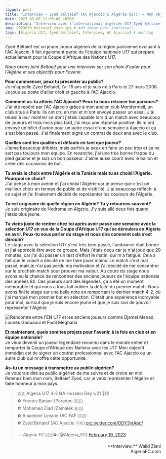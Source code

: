 ```yaml
---
layout: post
title: "Interview - Zyed Beltaief (AC Ajaccio & Algérie U17): « Mon objectif c’est de gagner la Coupe d’Afrique »"
date: 2023-03-06 12:00:00 +0500
description: "Interview avec l'international algérien U17 Zyed Beltaief (AC Ajaccio)" # Add post description (optional)
img: 2023030_beltaief_zyed.jpg # Add image post (optional)
tags: [Algeria U17, Zyed Beltaief, Interview, AC Ajaccio] # add tag
---
```

Zyed Beltaief est un jeune joueur algérien de la région parisienne evoluant à l'AC Ajaccio. Il fait également partie de l'équipe nationale U17 qui prépare actuellement pour la Coupe d'Afrique des Nations U17.

*Nous avons joint Beltaeif pour une interview sur son choix d'opter pour l'Algérie et ses objectifs pour l'avenir.*

**Pour commencer, peux tu présenter au public?**<br>
Je m'appelle Zyed Beltaief, j'ai 16 ans et je suis né à Paris le 27 mars 2006. Je joue au poste d'ailier droit et gauche à l'AC Ajaccio.

**Comment as-tu atteris l'AC Ajaccio? Peux tu nous retracer ton parcours?**<br>
J'ai été repéré par l'AC Ajaccio grâce à mon ancien club Montfermeil, un club situé à Paris. Ils ont cru en moi et m'ont envoyé passer un essai. J'ai réussi à leur montrer ce dont j'étais capable lors d'un match avec beaucoup de joueurs et trois mois plus tard, j'ai reçu une réponse positive. Ils m'ont envoyé un billet d'avion pour un autre essai d'une semaine à Ajaccio et ça s'est bien passé. J'ai finalement signé un contrat de deux ans avec le club.

**Quelles sont tes qualités et défauts en tant que joueur?**<br>
J'aime beaucoup dribbler, mais parfois je peux en faire un peu trop et ça ne sert pas toujours mon équipe. En revanche, j'ai une très bonne frappe du pied gauche et je suis un bon passeur. J'aime aussi courir avec le ballon et créer des occasions de but.

**Tu avais le choix entre l’Algérie et la Tunisie mais tu as choisi l’Algérie. Pourquoi ce choix?**<br>
J'ai pensé à mon avenir et j'ai choisi l'Algérie car je pense que c'est un meilleur choix en termes de public et de visibilité. J'ai beaucoup réfléchi à ce sujet et j'ai finalement décidé de représenter les couleurs de l'Algérie.

**Tu est originaire de quelle région en Algérie? Tu y retournes souvent?**<br>
Je suis originaire de Nedroma en Algérie. J'y suis allé deux fois quand j'étais plus jeune.

**Tu viens juste de rentrer chez toi après avoir passé une semaine avec la sélection U17 en vue de la Coupe d’Afrique U17 qui se déroulera en Algérie en avril. Peux-tu nous parler du stage et nous dire comment cela s’est déroulé?**<br>
Le stage avec la sélection U17 s'est très bien passé, l'ambiance était bonne et j'ai apprécié être avec ce groupe. Mais j'étais déçu car je n'ai joué que 20 minutes, car j'ai dû passer un test d'effort le matin, qui m'a fatigué. Cela a fait que le coach a décidé de me faire jouer moins. Le match s'est mal passé, mais je n'ai pas perdu ma motivation et j'ai décidé de me concentrer sur le prochain match pour prouver ma valeur.  Au cours du stage nous avons eu la chance de rencontrer des anciens joueurs de l'équipe nationale des années 80. Ces joueurs sont des légendes, ça a été un moment mémorable et qui nous a tous fait oublier la défaite du premier match. Nous avons fini le stage sur une belle note en remportant le dernier match 4-2, où j'ai marqué mon premier but en sélection. C'était une expérience incroyable pour moi, surtout que je suis encore jeune et que je suis ravi de pouvoir représenter l'Algérie.

![Rencontre entre l'EN U17 et les anciens joueurs comme Djamel Menad, Lounes Gaouaoui et Fodil Megharia]({{site.baseurl}}/assets/img/FpTHNaIaUAAzZpY.jpg)

**Et maintenant, quels sont tes projets pour l'avenir, à la fois en club et en équipe nationale?**<br>
Je veux devenir un joueur légendaire reconnu dans le monde entier et remporter la Coupe d'Afrique des Nations avec les U17. Mon objectif immédiat est de signer un contrat professionnel avec l'AC Ajaccio ou un autre club qui m'offre cette opportunité.

**As-tu un message à transmettre au public algérien?**<br>
Je voudrais dire au public algérien de me suivre et de croire en moi. Retenez bien mon nom, Beltaief Zyed, car je veux représenter l'Algérie et faire honneur à mon pays.
<blockquote class="twitter-tweet"><p lang="ht" dir="ltr">🇩🇿 Algeria U17 4-2 NA Hussein Dey U21 🔴🟡<br>⚽️ Younes Badani (Paradou 🇩🇿)<br>⚽️ Mohamed Ziad (Zamalek 🇪🇬)<br>⚽️ Alaaedine Limane (AC FAF 🇩🇿)<br>⚽️ Zyed Beltaief (AC Ajaccio 🇫🇷) <a href="https://t.co/ODY3jnApcf">pic.twitter.com/ODY3jnApcf</a></p>&mdash; Algeria FC 🇩🇿⚽️ (@Algeria_FC) <a href="https://twitter.com/Algeria_FC/status/1627411002735173632?ref_src=twsrc%5Etfw">February 19, 2023</a></blockquote> <script async src="https://platform.twitter.com/widgets.js" charset="utf-8"></script>

<p style="text-align:right">**Interview:** Walid Ziani<br>AlgeriaFC.com</p>
